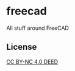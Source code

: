 # freecad
All stuff around FreeCAD


## License

[CC BY-NC 4.0 DEED](https://creativecommons.org/licenses/by-nc/4.0/)
